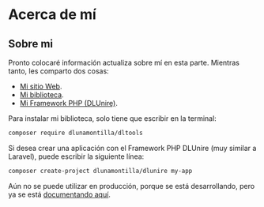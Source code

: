 # Acerca de mí

## Sobre mi
Pronto colocaré información actualiza sobre mí en esta parte. Mientras tanto, les comparto dos cosas:

- [Mi sitio Web][1].
- [Mi biblioteca][2].
- [Mi Framework PHP (DLUnire)][3].
  
[1]: https://aprendiendo.netlify.app/ "Mi sitio Web"
[2]: https://github.com/dlunamontilla/DLTools "Mi biblioteca | Aún en desarrollo"
[3]: https://dlunire.pro "DLUnire Framework"

Para instalar mi biblioteca, solo tiene que escribir en la terminal:

```bash
composer require dlunamontilla/dltools
```

Si desea crear una aplicación con el Framework PHP DLUnire (muy similar a Laravel), puede escribir la siguiente línea:

```bash
composer create-project dlunamontilla/dlunire my-app
```

Aún no se puede utilizar en producción, porque se está desarrollando, pero ya se está [documentando aquí][2].
